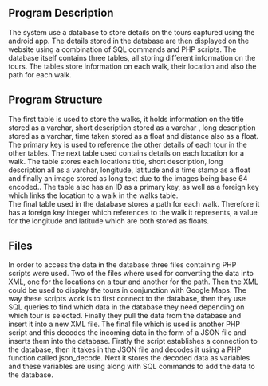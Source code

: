 Program Description
-------------------------
The system use a database to store details on the tours captured using the android app. The details stored in the database are then displayed on the website using a combination of SQL commands and PHP scripts. The database itself contains three tables, all storing different information on the tours. The tables store information on each walk, their location and also the path for each walk.


Program Structure
----------------------
The first table is used to store the walks, it holds information on the title stored as a varchar, short description stored as a varchar , long description stored as a varchar, time taken stored as a float and distance also as a float. The primary key is used to reference the other details of each tour in the other tables. 
The next table used contains details on each location for a walk. The table stores each locations title, short description, long description all as a varchar, longitude, latitude and a time stamp as a float and finally an image stored as long text due to the images being base 64 encoded.. The table also has an ID as a primary key, as well as a foreign key which links the location to a walk in the walks table.  
The final table used in the database stores a path for each walk. Therefore it has a foreign key integer which references to the walk it represents, a value for the longitude and latitude which are both stored as floats. 

Files
----------------------
In order to access the data in the database three files containing PHP scripts were used. Two of the files where used for converting the data into XML, one for the locations on a tour and another for the path. Then the XML could be used to display the tours in conjunction with Google Maps. The way these scripts work is to first connect to the database, then they use SQL queries to find which data in the database they need depending on which tour is selected. Finally they pull the data from the database and insert it into a new XML file.
The final file which is used is another PHP script and this decodes the incoming data in the form of a JSON file and inserts them into the database. Firstly the script establishes a connection to the database, then it takes in the JSON file and decodes it using a PHP function called json_decode. Next it stores the decoded data as variables and these variables are using along with SQL commands to add the data to the database.
